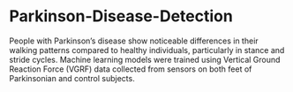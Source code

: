 # Parkinson-Disease-Detection
People with Parkinson’s disease show noticeable differences in their walking patterns compared to healthy individuals, particularly in stance and stride cycles. Machine learning models were trained using Vertical Ground Reaction Force (VGRF) data collected from sensors on both feet of Parkinsonian and control subjects.
